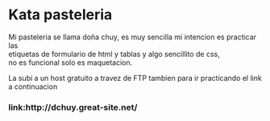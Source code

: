 <h1>Kata pasteleria</h1>
<p>Mi pasteleria se llama doña chuy, es muy sencilla mi intencion es practicar las<br> etiquetas de formulario de html y tablas y algo sencillito de css,<br> no es funcional solo es maquetacion.</p>
<p>La subí a un host gratuito a travez de FTP tambien para ir practicando el link a continuacion</p>
<h3>link:http://dchuy.great-site.net/</h3>
